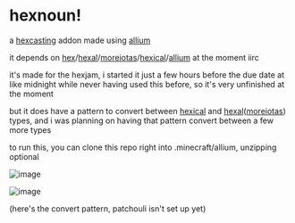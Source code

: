 # hexnoun!
a [hexcasting](https://modrinth.com/mod/hex-casting) addon made using [allium](https://modrinth.com/mod/allium)

it depends on [hex](https://modrinth.com/mod/hex-casting)/[hexal](https://modrinth.com/mod/hexal)/[moreiotas](https://modrinth.com/mod/moreiotas)/[hexical](https://modrinth.com/mod/hexical/)/[allium](https://modrinth.com/mod/allium) at the moment iirc

it's made for the hexjam, i started it just a few hours before the due date at like midnight while never having used this before, so it's very unfinished at the moment

but it does have a pattern to convert between [hexical](https://modrinth.com/mod/hexical/) and [hexal](https://modrinth.com/mod/hexal)([moreiotas](https://modrinth.com/mod/moreiotas)) types, and i was planning on having that pattern convert between a few more types

to run this, you can clone this repo right into .minecraft/allium, unzipping optional

![image](https://github.com/user-attachments/assets/eda2b844-3612-45af-8cec-c5efef20b11b)

![image](https://github.com/user-attachments/assets/f6adbc7b-d859-4f0f-b779-b7dc91e3c503)

(here's the convert pattern, patchouli isn't set up yet)
